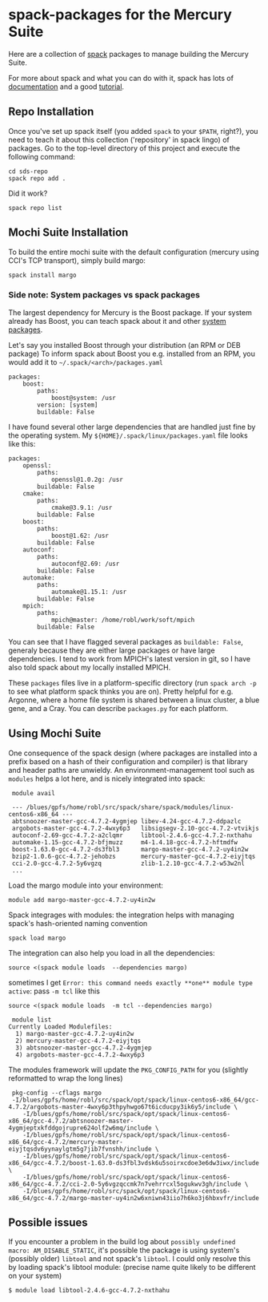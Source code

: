 # spack-packages for the Mercury Suite

Here are a collection of [spack](https://spack.io/)  packages to manage
building the Mercury Suite.

For more about spack and what you can do with it, spack has lots of
[documentation](https://spack.readthedocs.io/en/latest/) and a good
[tutorial](https://spack.readthedocs.io/en/latest/tutorial_sc16.html).

## Repo Installation

Once you've set up spack itself (you added `spack` to your `$PATH`, right?),
 you need to teach it about this collection
('repository' in spack lingo) of packages.  Go to the top-level directory of
this project and execute the following command:

    cd sds-repo
    spack repo add .

Did it work?

    spack repo list

## Mochi Suite Installation

To build the entire mochi suite with the default configuration (mercury using
CCI's TCP transport), simply build margo:

    spack install margo


### Side note: System packages vs spack packages

The largest dependency for Mercury is the Boost package.  If your system
already has Boost, you can teach spack about it and other
[system packages](https://spack.readthedocs.io/en/latest/getting_started.html#system-packages).

Let's say you installed Boost through your distribution (an RPM or DEB package)
To inform spack about Boost you e.g. installed from an RPM, you would add it to
`~/.spack/<arch>/packages.yaml`

```
packages:
    boost:
        paths:
            boost@system: /usr
        version: [system]
        buildable: False
```

I have found several other large dependencies that are handled just fine by the
operating system.  My `${HOME}/.spack/linux/packages.yaml` file looks like
this:

```
packages:
    openssl:
        paths:
            openssl@1.0.2g: /usr
        buildable: False
    cmake:
        paths:
            cmake@3.9.1: /usr
        buildable: False
    boost:
        paths:
            boost@1.62: /usr
        buildable: False
    autoconf:
        paths:
            autoconf@2.69: /usr
        buildable: False
    automake:
        paths:
            automake@1.15.1: /usr
        buildable: False
    mpich:
        paths:
            mpich@master: /home/robl/work/soft/mpich
        buildable: False
```

You can see that I have flagged several packages as `buildable: False`,
generaly because they are either large packages or have large dependencies.  I
tend to work from MPICH's latest version in git, so I have also told spack
about my locally installed MPICH.

These `packages` files live in a platform-specific directory (run `spack arch
-p` to see what platform spack thinks you are on).  Pretty helpful for e.g.
Argonne, where a home file system is shared between a linux cluster, a blue
gene, and a Cray.  You can describe `packages.py` for each platform.

## Using Mochi Suite

One consequence of the spack design (where packages are installed into a prefix
based on a hash of their configuration and compiler) is that library and header
paths are unwieldy.  An environment-management tool such as `modules` helps a
lot here, and is nicely integrated into spack:

```
 module avail

 --- /blues/gpfs/home/robl/src/spack/share/spack/modules/linux-centos6-x86_64 ---
 abtsnoozer-master-gcc-4.7.2-4ygmjep libev-4.24-gcc-4.7.2-ddpazlc
 argobots-master-gcc-4.7.2-4wxy6p3   libsigsegv-2.10-gcc-4.7.2-vtvikjs
 autoconf-2.69-gcc-4.7.2-a2clqmr     libtool-2.4.6-gcc-4.7.2-nxthahu
 automake-1.15-gcc-4.7.2-bfjmuzz     m4-1.4.18-gcc-4.7.2-hftmdfw
 boost-1.63.0-gcc-4.7.2-ds3fbl3      margo-master-gcc-4.7.2-uy4in2w
 bzip2-1.0.6-gcc-4.7.2-jehobzs       mercury-master-gcc-4.7.2-eiyjtqs
 cci-2.0-gcc-4.7.2-5y6vgzq           zlib-1.2.10-gcc-4.7.2-w53w2nl
 ...
```

Load the margo module into your environment:

    module add margo-master-gcc-4.7.2-uy4in2w

Spack integrages with modules: the integration helps with managing spack's hash-oriented naming convention

    spack load margo

The integration can also help you load in all the dependencies:

    source <(spack module loads  --dependencies margo)

sometimes I get `Error: this command needs exactly **one** module type active`: pass 	`-m tcl` like this

    source <(spack module loads  -m tcl --dependencies margo)

```
 module list
Currently Loaded Modulefiles:
  1) margo-master-gcc-4.7.2-uy4in2w
  2) mercury-master-gcc-4.7.2-eiyjtqs
  3) abtsnoozer-master-gcc-4.7.2-4ygmjep
  4) argobots-master-gcc-4.7.2-4wxy6p3
```

The modules framework will update the `PKG_CONFIG_PATH` for you (slightly reformatted to wrap the long lines)

```
 pkg-config --cflags margo
 -I/blues/gpfs/home/robl/src/spack/opt/spack/linux-centos6-x86_64/gcc-4.7.2/argobots-master-4wxy6p3thpyhwgo67t6icducpy3ik6y5/include \
 	-I/blues/gpfs/home/robl/src/spack/opt/spack/linux-centos6-x86_64/gcc-4.7.2/abtsnoozer-master-4ygmjeptxkfddgojrupre624olf2w6mq/include \
	-I/blues/gpfs/home/robl/src/spack/opt/spack/linux-centos6-x86_64/gcc-4.7.2/mercury-master-eiyjtqsdv6yynaylgtm5g7jib7fvnshh/include \
	-I/blues/gpfs/home/robl/src/spack/opt/spack/linux-centos6-x86_64/gcc-4.7.2/boost-1.63.0-ds3fbl3vdsk6u5soirxcdoe3e6dw3iwx/include \
	-I/blues/gpfs/home/robl/src/spack/opt/spack/linux-centos6-x86_64/gcc-4.7.2/cci-2.0-5y6vgzqccmk7n7vehrrcxl5ogukwv3gh/include \
	-I/blues/gpfs/home/robl/src/spack/opt/spack/linux-centos6-x86_64/gcc-4.7.2/margo-master-uy4in2w6xniwn43iio7h6ko3j6hbxvfr/include
 ```

## Possible issues

If you encounter a problem in the build log about `possibly undefined macro:
AM_DISABLE_STATIC`, it's possible the package is using system's (possibly
older) `libtool` and not spack's `libtool`.  I could only resolve this by
loading spack's libtool module: (precise name quite likely to be different on
your system)

    $ module load libtool-2.4.6-gcc-4.7.2-nxthahu

